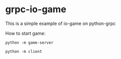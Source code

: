 # grpc-io-game
This is a simple example of io-game on python-grpc

How to start game:
```
python -m game-server
```
```
python -m client
```
